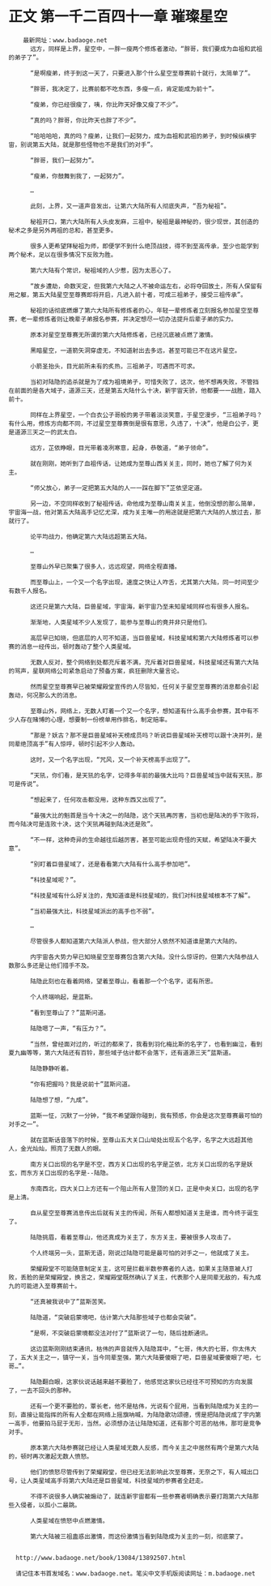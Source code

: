 # 正文 第一千二百四十一章 璀璨星空
        最新网址：www.badaoge.net
          远方，同样是上界，星空中，一胖一瘦两个修炼者激动，“胖哥，我们要成为血祖和武祖的弟子了”。
      
          “是啊瘦弟，终于到这一天了，只要进入那个什么星空至尊赛前十就行，太简单了”。
      
          “胖哥，我决定了，比赛前都不吃东西，多瘦一点，肯定能成为前十”。
      
          “瘦弟，你已经很瘦了，咦，你比昨天好像又瘦了不少”。
      
          “真的吗？胖哥，你比昨天也胖了不少”。
      
          “哈哈哈哈，真的吗？瘦弟，让我们一起努力，成为血祖和武祖的弟子，到时候纵横宇宙，别说第五大陆，就是那些怪物也不是我们的对手”。
      
          “胖哥，我们一起努力”。
      
          “瘦弟，你鼓舞到我了，一起努力”。
      
          …
      
          此刻，上界，又一道声音发出，让第六大陆所有人彻底失声，“吾为秘祖”。
      
          秘祖开口，第六大陆所有人头皮发麻，三祖中，秘祖是最神秘的，很少现世，其创造的秘术之多是另外两祖的总和，甚至更多。
      
          很多人更希望拜秘祖为师，即便学不到什么绝顶战技，得不到至高传承，至少也能学到两个秘术，足以在很多情况下反败为胜。
      
          第六大陆有个常识，秘祖域的人少惹，因为太恶心了。
      
          “故乡遭劫，命数天定，但我第六大陆之人不被命运左右，必将夺回故土，所有人保留有用之躯，第五大陆星空至尊赛即将开启，凡进入前十者，可成三祖弟子，接受三祖传承”。
      
          秘祖的话彻底燃爆了第六大陆所有修炼者的心，年轻一辈修炼者立刻报名参加星空至尊赛，老一辈修炼者则让晚辈子弟报名参赛，并决定想尽一切办法提升后辈子弟的实力。
      
          原本对星空至尊赛无所谓的第六大陆修炼者，已经沉底被点燃了激情。
      
          黑暗星空，一道箭矢洞穿虚无，不知道射出去多远，甚至可能已不在这片星空。
      
          小箭圣抬头，目光前所未有的炙热，三祖弟子，可遇而不可求。
      
          当初对陆隐的追杀就是为了成为祖境弟子，可惜失败了，这次，他不想再失败，不管挡在前面的是各大域子，道源三天，还是第五大陆什么十决，新宇宙天骄，他都要一一战胜，踏入前十。
      
          同样在上界星空，一个白衣公子哥般的男子带着淡淡笑意，于星空漫步，“三祖弟子吗？有什么用，修炼方向都不同，不过星空至尊赛倒是很有意思，久违了，十决”，他是白公子，更是道源三天之一的武太白。
      
          远方，芷依睁眼，目光带着凌冽寒意，起身，恭敬道，“弟子领命”。
      
          就在刚刚，她听到了血祖传话，让她成为至尊山西关关主，同时，她也了解了何为关主。
      
          “师父放心，弟子一定把第五大陆的人一一踩在脚下”芷依坚定道。
      
          另一边，不空同样收到了秘祖传话，命他成为至尊山南关关主，他倒没想的那么简单，宇宙海一战，他对第五大陆高手记忆尤深，成为关主唯一的用途就是把第六大陆的人放过去，那就行了。
      
          论平均战力，他确定第六大陆远超第五大陆。
      
          …
      
          至尊山外早已聚集了很多人，远远观望，网络全程直播。
      
          而至尊山上，一个又一个名字出现，速度之快让人咋舌，尤其第六大陆，同一时间至少有数千人报名。
      
          这还只是第六大陆，巨兽星域，宇宙海，新宇宙乃至未知星域同样也有很多人报名。
      
          渐渐地，人类星域不少人发现了，能参与至尊山的竟并非只是他们。
      
          高层早已知晓，但底层的人可不知道，当巨兽星域，科技星域和第六大陆修炼者可以参赛的消息一经传出，顿时轰动了整个人类星域。
      
          无数人反对，整个网络到处都充斥着不满，充斥着对巨兽星域，科技星域还有第六大陆的骂声，星联网络公司紧急启动了预备方案，疯狂删除大量言论。
      
          然而星空至尊赛早已被荣耀殿堂宣传的人尽皆知，任何关于星空至尊赛的消息都会引起轰动，何况那么大的消息。
      
          至尊山外，网络上，无数人盯着一个又一个名字，想知道有什么高手会参赛，其中有不少人存在赌博的心理，想要制一份榜单用作排名，制定赔率。
      
          “那是？妖古？那不是巨兽星域补天榜成员吗？听说巨兽星域补天榜可以跟十决并列，是同辈绝顶高手”有人惊呼，顿时引起不少人轰动。
      
          这时，又一个名字出现，“咒风，又一个补天榜高手出现了”。
      
          “天犼，你们看，是天犼的名字，记得多年前的最强大比吗？巨兽星域当中就有天犼，那可是传说”。
      
          “想起来了，任何攻击都没用，这种东西又出现了”。
      
          “最强大比的魁首是当今十决之一的陆隐，这个天犼再厉害，当初也是陆决的手下败将，而今陆决可是连败十决，这个天犼再碰到陆决还是败”。
      
          “不一样，这种奇异的生命越往后越厉害，甚至可能出现奇怪的天赋，希望陆决不要大意”。
      
          “别盯着巨兽星域了，还是看看第六大陆有什么高手参加吧”。
      
          “科技星域呢？”。
      
          “科技星域有什么好关注的，鬼知道谁是科技星域的，我们对科技星域根本不了解”。
      
          “当初最强大比，科技星域派出的高手也不弱”。
      
          …
      
          尽管很多人都知道第六大陆派人参战，但大部分人依然不知道谁是第六大陆的。
      
          内宇宙各大势力早已知晓星空至尊赛包含第六大陆，没什么惊讶的，但第六大陆参战人数那么多还是让他们措手不及。
      
          陆隐此刻也在看着网络，望着至尊山，看着那一个个名字，诺有所思。
      
          个人终端响起，是蓝斯。
      
          “看到至尊山了？”蓝斯问道。
      
          陆隐嗯了一声，“有压力？”。
      
          “当然，曾经面对过的，听过的都来了，我看到羽化梅比斯的名字了，也看到幽泣，看到夏九幽等等，第六大陆还有百铃，那些域子估计都不会落下，还有道源三天”蓝斯道。
      
          陆隐静静听着。
      
          “你有把握吗？我是说前十”蓝斯问道。
      
          陆隐想了想，“九成”。
      
          蓝斯一怔，沉默了一分钟，“我不希望跟你碰到，我有预感，你会是这次至尊赛最可怕的对手之一”。
      
          就在蓝斯话音落下的时候，至尊山五大关口山坳处出现五个名字，名字之大远超其他人，金光灿灿，照亮了无数人的眼。
      
          南方关口出现的名字是不空，西方关口出现的名字是芷依，北方关口出现的名字是妖玄，而东方关口出现的名字是--陆隐。
      
          东南西北，四大关口上方还有一个阻止所有人登顶的关口，正是中央关口，出现的名字是上清。
      
          自从星空至尊赛消息传出后就有关主的传闻，所有人都想知道关主是谁，而今终于诞生了。
      
          陆隐挑眉，看着至尊山，他还真成为关主了，东方关主，要被很多人攻击了。
      
          个人终端另一头，蓝斯无语，刚说过陆隐可能是最可怕的对手之一，他就成了关主。
      
          荣耀殿堂不可能随意制定关主，这可是拦截半数参赛者的人选，如果关主随意被人打败，丢脸的是荣耀殿堂，换言之，荣耀殿堂既然确认了关主，代表那个人是同辈无敌的，有九成九的可能进入至尊赛前十。
      
          “还真被我说中了”蓝斯苦笑。
      
          陆隐道，“突破启蒙境吧，估计第六大陆那些域子也都会突破”。
      
          “是啊，不突破启蒙境都没法对付了”蓝斯说了一句，随后挂断通讯。
      
          这边蓝斯刚刚结束通讯，枯伟的声音就传入陆隐耳中，“七哥，伟大的七哥，你太伟大了，五大关主之一，镇守一关，当今同辈至强，第六大陆要傻眼了吧，巨兽星域要傻眼了吧，七哥…”。
      
          陆隐翻白眼，这家伙说话越来越不要脸了，他感觉这家伙已经往不可预知的方向发展了，一去不回头的那种。
      
          还有一个更不要脸的，覃长老，他不是枯伟，光说有个屁用，当看到陆隐成为关主的一刻，直接让能指挥的所有人全都在网络上摇旗呐喊，为陆隐歌功颂德，愣是把陆隐说成了宇内第一高手，他要拍马屁于无形，当然，必须想办法让陆隐知道，还有那个可恶的枯伟，那可是竞争对手。
      
          原本第六大陆参赛就已经让人类星域无数人反感，而今关主之中居然有两个是第六大陆的，顿时再次激起无数人愤怒。
      
          他们的愤怒尽管传到了荣耀殿堂，但已经无法影响此次至尊赛，无奈之下，有人喊出口号，让人类星域高手将第六大陆还是巨兽星域，科技星域的参赛者全赶走。
      
          不得不说很多人确实被煽动了，就连新宇宙都有一些参赛者明确表示要打跑第六大陆那些入侵者，以孤小二最跳。
      
          人类星域在愤怒中点燃激情。
      
          第六大陆被三祖蛊惑出激情，而这份激情当看到陆隐成为关主的一刻，彻底蒙了。
      
      
      http://www.badaoge.net/book/13084/13892507.html
      
      请记住本书首发域名：www.badaoge.net。笔尖中文手机版阅读网址：m.badaoge.net